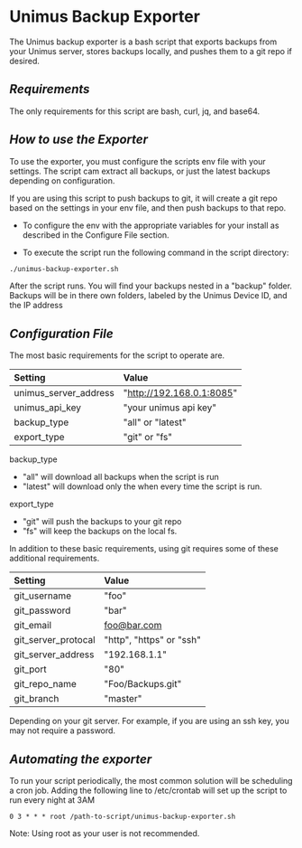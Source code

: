 # Unimus Backup Exporter 

The Unimus backup exporter is a bash script that exports backups from your Unimus server, stores backups locally, and pushes them to a git repo if desired.


## _Requirements_

The only requirements for this script are bash, curl, jq, and base64. 

## _How to use the Exporter_ 

To use the exporter, you must configure the scripts env file with your settings. The script cam extract all backups, or just the latest backups depending on configuration. 

If you are using this script to push backups to git, it will create a git repo based on the settings in your env file, and then push backups to that repo.

* To configure the env with the appropriate variables for your install as described in the Configure File section.

* To execute the script run the following command in the script directory:

``` bash
./unimus-backup-exporter.sh
``` 

After the script runs. You will find your backups nested in a "backup" folder. Backups will be in there own folders, labeled by the Unimus Device ID, and the IP address

## _Configuration File_

The most basic requirements for the script to operate are. 

| Setting | Value                                   |
| :-------------------  | :-----------------------  |
| unimus_server_address | "http://192.168.0.1:8085" |
| unimus_api_key        | "your unimus api key"     |
| backup_type           | "all" or "latest"         |
| export_type           | "git" or "fs"             |

backup_type
 - "all" will download all backups when the script is run
 - "latest" will download only the when every time the script is run. 
 
export_type
 - "git" will push the backups to your git repo
 - "fs" will keep the backups on the local fs.
 
In addition to these basic requirements, using git requires some of these additional requirements. 

| Setting             | Value                    |
| :-----------------  | :----------------------  |
| git_username        | "foo"                    |
| git_password        | "bar"                    |
| git_email           | foo@bar.com              |
| git_server_protocal | "http", "https" or "ssh" |
| git_server_address  | "192.168.1.1"            |
| git_port            | "80"                     |
| git_repo_name       | "Foo/Backups.git"        |
| git_branch          | "master"                 |
 
 Depending on your git server. For example, if you are using an ssh key, you may not require a password. 
 
 ## _Automating the exporter_
 
 To run your script periodically, the most common solution will be scheduling a cron job. Adding the following line to /etc/crontab will set up the script to run every night at 3AM
 
 
``` 
0 3 * * * root /path-to-script/unimus-backup-exporter.sh
```
Note: Using root as your user is not recommended. 
